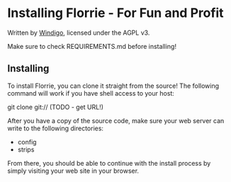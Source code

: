 
Installing Florrie - For Fun and Profit
========

Written by [Windigo](http://fragdev.com/), licensed
under the AGPL v3.

Make sure to check REQUIREMENTS.md before installing!

Installing
--------

To install Florrie, you can clone it straight from the source! The following
command will work if you have shell access to your host:

git clone git:// (TODO - get URL!)

After you have a copy of the source code, make sure your web server can write to
the following directories:

- config
- strips

From there, you should be able to continue with the install process by simply
visiting your web site in your browser.
